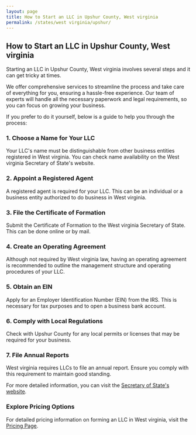 ```yaml
---
layout: page
title: How to Start an LLC in Upshur County, West virginia
permalink: /states/west virginia/upshur/
---
```


<h2>How to Start an LLC in Upshur County, West virginia</h2>

<p>Starting an LLC in Upshur County, West virginia involves several steps and it can get tricky at times.</p>

<p>We offer comprehensive services to streamline the process and take care of everything for you, ensuring a hassle-free experience. Our team of experts will handle all the necessary paperwork and legal requirements, so you can focus on growing your business.</p>

<p>If you prefer to do it yourself, below is a guide to help you through the process:</p>

<h3>1. Choose a Name for Your LLC</h3>
<p>Your LLC's name must be distinguishable from other business entities registered in West virginia. You can check name availability on the West virginia Secretary of State's website.</p>

<h3>2. Appoint a Registered Agent</h3>
<p>A registered agent is required for your LLC. This can be an individual or a business entity authorized to do business in West virginia.</p>

<h3>3. File the Certificate of Formation</h3>
<p>Submit the Certificate of Formation to the West virginia Secretary of State. This can be done online or by mail.</p>

<h3>4. Create an Operating Agreement</h3>
<p>Although not required by West virginia law, having an operating agreement is recommended to outline the management structure and operating procedures of your LLC.</p>

<h3>5. Obtain an EIN</h3>
<p>Apply for an Employer Identification Number (EIN) from the IRS. This is necessary for tax purposes and to open a business bank account.</p>

<h3>6. Comply with Local Regulations</h3>
<p>Check with Upshur County for any local permits or licenses that may be required for your business.</p>

<h3>7. File Annual Reports</h3>
<p>West virginia requires LLCs to file an annual report. Ensure you comply with this requirement to maintain good standing.</p>

<p>For more detailed information, you can visit the <a href="https://www.sos.west virginia.gov/">Secretary of State's website</a>.</p>

<h3>Explore Pricing Options</h3>
<p>For detailed pricing information on forming an LLC in West virginia, visit the <a href="{ '/new-pricing/' | relative_url }">Pricing Page</a>.</p>
